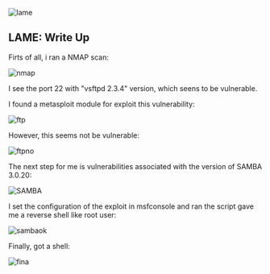 ![lame](https://user-images.githubusercontent.com/43796175/105421932-e835bc80-5c10-11eb-9ace-f5e0f34407d4.jpg)

## LAME: Write Up

Firts of all, i ran a NMAP scan:

![nmap](https://user-images.githubusercontent.com/43796175/105422199-52e6f800-5c11-11eb-9d5c-f11edeef1217.jpg)

I see the port 22 with "vsftpd 2.3.4" version, which seens to be vulnerable.

I found a metasploit module for exploit this vulnerability:

![ftp](https://user-images.githubusercontent.com/43796175/105422583-f7693a00-5c11-11eb-8f00-ad22f801efd3.jpg)

However, this seems not be vulnerable:

![ftpno](https://user-images.githubusercontent.com/43796175/105424208-f71e6e00-5c14-11eb-8014-84b267df30ef.jpg)

The next step for me is vulnerabilities associated with the version of SAMBA 3.0.20:

![SAMBA](https://user-images.githubusercontent.com/43796175/105424661-bd9a3280-5c15-11eb-8edd-f6beb69bfd63.jpg)

I set the configuration of the exploit in msfconsole and ran the script gave me a reverse shell like root user:

![sambaok](https://user-images.githubusercontent.com/43796175/105425003-782a3500-5c16-11eb-9da1-6a972aa548cd.jpg)

Finally, got a shell:

![fina](https://user-images.githubusercontent.com/43796175/105425162-d0f9cd80-5c16-11eb-84d9-2aa8c580a198.jpg)
